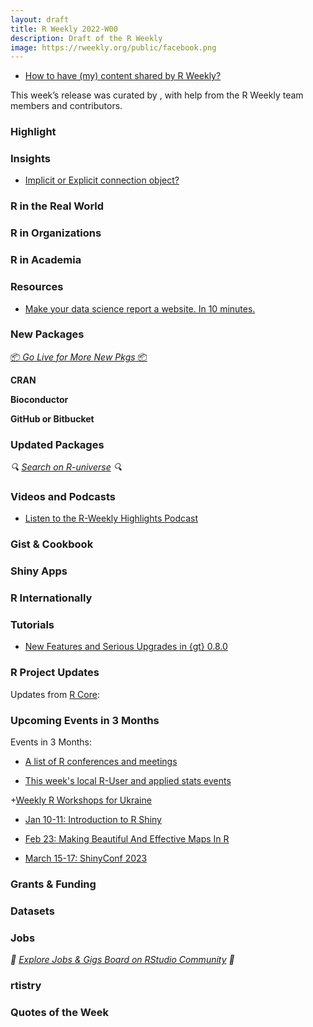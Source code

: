 ```yaml
---
layout: draft
title: R Weekly 2022-W00
description: Draft of the R Weekly
image: https://rweekly.org/public/facebook.png
---
```



+ [How to have (my) content shared by R Weekly?](https://github.com/rweekly/rweekly.org#how-to-have-my-content-shared-by-r-weekly)

This week’s release was curated by [](), with help from the R Weekly team members and contributors.



###  Highlight



### Insights

+ [Implicit or Explicit connection object?](https://jcarroll.xyz/2023/01/06/implicit-or-explicit.html)

### R in the Real World



###  R in Organizations



###  R in Academia



###  Resources

+ [Make your data science report a website. In 10 minutes.](https://github.com/holtzy/data_analysis_website)

###  New Packages

<p class="added-hostname"><a href="https://rweekly.org/live" target="_blank" class="externalLink">📦 <i>Go Live for More New Pkgs</i> 📦</a></p>


**CRAN**



**Bioconductor**



**GitHub or Bitbucket**



### Updated Packages

<i>🔍 [Search on R-universe](https://r-universe.dev/search/) 🔍</i>

###  Videos and Podcasts

* [Listen to the R-Weekly Highlights Podcast](https://rweekly.fireside.fm/)


### Gist & Cookbook



### Shiny Apps



### R Internationally



###  Tutorials

+ [New Features and Serious Upgrades in {gt} 0.8.0](https://posit.co/blog/new-features-upgrades-in-gt-0-8-0/)

<!--<div class="post-more-begin></div><div class="post-more-end"></div>-->

###  R Project Updates

Updates from [R Core](http://developer.r-project.org/blosxom.cgi/R-devel/NEWS):


###  Upcoming Events in 3 Months

Events in 3 Months:


+ [A list of R conferences and meetings](https://jumpingrivers.github.io/meetingsR/events.html)

+ [This week's local R-User and applied stats events](https://community.rstudio.com/c/irl)

+[Weekly R Workshops for Ukraine](https://sites.google.com/view/dariia-mykhailyshyna/main/r-workshops-for-ukraine)

+ [Jan 10-11: Introduction to R Shiny](https://www.physalia-courses.org/courses-workshops/shiny/)

+ [Feb 23: Making Beautiful And Effective Maps In R](https://www.prstatistics.com/course/making-beautiful-and-effective-maps-in-r-mapr04/)

+ [March 15-17: ShinyConf 2023](https://shinyconf.appsilon.com/registration/?utm_medium=social&utm_source=twitter&utm_campaign=register-sm)

### Grants & Funding


### Datasets


### Jobs

<i>💼 [Explore Jobs & Gigs Board on RStudio Community](https://community.rstudio.com/c/jobs/) 💼</i>

###  rtistry


###  Quotes of the Week
